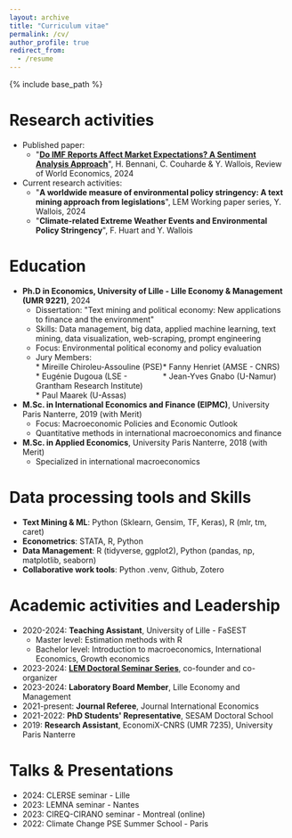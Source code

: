 ```yaml
---
layout: archive
title: "Curriculum vitae"
permalink: /cv/
author_profile: true
redirect_from:
  - /resume
---
```

{% include base_path %}




  
# Research activities
* Published paper:
  * "[__Do IMF Reports Affect Market Expectations? A Sentiment Analysis Approach__](https://link.springer.com/article/10.1007/s10290-023-00509-1)", H. Bennani, C. Couharde & Y. Wallois, Review of World Economics, 2024
* Current research activities:
  * "__A worldwide measure of environmental policy stringency: A text mining approach from legislations__", LEM Working paper series, Y. Wallois, 2024
  * "__Climate-related Extreme Weather Events and Environmental Policy Stringency__", F. Huart and Y. Wallois

# Education
* __Ph.D in Economics, University of Lille - Lille Economy & Management (UMR 9221)__, 2024
  * Dissertation: "Text mining and political economy: New applications to finance and the environment"
  * Skills: Data management, big data, applied machine learning, text mining, data visualization, web-scraping, prompt engineering
  * Focus: Environmental political economy and policy evaluation
  * Jury Members:
    <div style="display: grid; grid-template-columns: 1fr 1fr;">
      <div>
        * Mireille Chiroleu-Assouline (PSE)
      </div>
      <div>
        * Fanny Henriet (AMSE - CNRS)
      </div>
      <div>
        * Eugénie Dugoua (LSE - Grantham Research Institute)
      </div>
      <div>
        * Jean-Yves Gnabo (U-Namur)
      </div>
      <div>
        * Paul Maarek (U-Assas)
      </div>
    </div>
* __M.Sc. in International Economics and Finance (EIPMC)__, University Paris Nanterre, 2019 (with Merit)
  * Focus: Macroeconomic Policies and Economic Outlook
  * Quantitative methods in international macroeconomics and finance
* __M.Sc. in Applied Economics__, University Paris Nanterre, 2018 (with Merit)
  * Specialized in international macroeconomics

# Data processing tools and Skills
* __Text Mining & ML__: Python (Sklearn, Gensim, TF, Keras), R (mlr, tm, caret)
* __Econometrics__: STATA, R, Python
* __Data Management__: R (tidyverse, ggplot2), Python (pandas, np, matplotlib, seaborn)
* __Collaborative work tools__: Python .venv, Github, Zotero

# Academic activities and Leadership
* 2020-2024: __Teaching Assistant__, University of Lille - FaSEST
  * Master level: Estimation methods with R
  * Bachelor level: Introduction to macroeconomics, International Economics, Growth economics
* 2023-2024: __[LEM Doctoral Seminar Series](https://sites.google.com/view/lem-doctoral-seminar-series/2023-2024)__, co-founder and co-organizer
* 2023-2024: __Laboratory Board Member__, Lille Economy and Management
* 2021-present: __Journal Referee__, Journal International Economics
* 2021-2022: __PhD Students' Representative__, SESAM Doctoral School
* 2019: __Research Assistant__, EconomiX-CNRS (UMR 7235), University Paris Nanterre

# Talks & Presentations
* 2024: CLERSE seminar - Lille
* 2023: LEMNA seminar - Nantes
* 2023: CIREQ-CIRANO seminar - Montreal (online)
* 2022: Climate Change PSE Summer School - Paris
